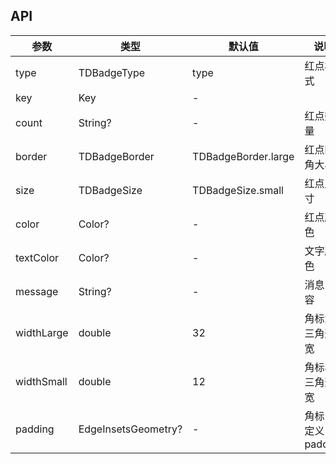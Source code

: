 ## API

| 参数 | 类型 | 默认值 | 说明 |
| --- | --- | --- | --- |
| type | TDBadgeType | type | 红点样式 |
| key | Key | - |  |
| count | String? | - | 红点数量 |
| border | TDBadgeBorder | TDBadgeBorder.large | 红点圆角大小 |
| size | TDBadgeSize | TDBadgeSize.small | 红点尺寸 |
| color | Color? | - | 红点颜色 |
| textColor | Color? | - | 文字颜色 |
| message | String? | - | 消息内容 |
| widthLarge | double | 32 | 角标大三角形宽 |
| widthSmall | double | 12 | 角标小三角形宽 |
| padding | EdgeInsetsGeometry? | - | 角标自定义padding |
